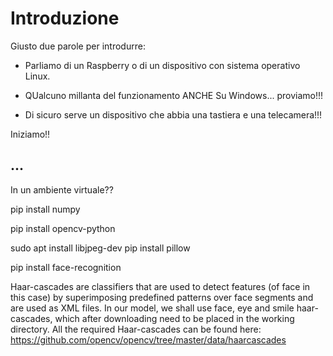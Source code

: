 # Introduzione

Giusto due parole per introdurre:

- Parliamo di un Raspberry o di un dispositivo con sistema operativo Linux.

- QUalcuno millanta del funzionamento ANCHE Su Windows... proviamo!!!

- Di sicuro serve un dispositivo che abbia una tastiera e una telecamera!!!

Iniziamo!!

<!-- ######################################################################################################### -->


## ...

In un ambiente virtuale??

pip install numpy

pip install opencv-python

sudo apt install libjpeg-dev
pip install pillow

pip install face-recognition



Haar-cascades are classifiers that are used to detect features (of face in this case) 
by superimposing predefined patterns over face segments and are used as XML files. 
In our model, we shall use face, eye and smile haar-cascades, which after downloading 
need to be placed in the working directory.
All the required Haar-cascades can be found here: https://github.com/opencv/opencv/tree/master/data/haarcascades

<br>
<br>
<br>

